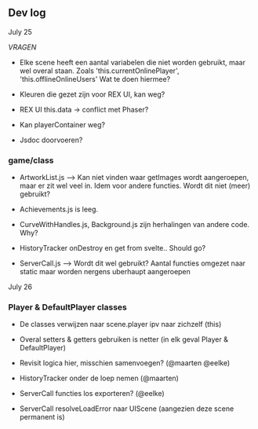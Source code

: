 ## Dev log

July 25

_VRAGEN_

- Elke scene heeft een aantal variabelen die niet worden gebruikt, maar wel overal staan. Zoals 'this.currentOnlinePlayer', 'this.offlineOnlineUsers' Wat te doen hiermee?

- Kleuren die gezet zijn voor REX UI, kan weg?
- REX UI this.data -> conflict met Phaser?

- Kan playerContainer weg?

- Jsdoc doorvoeren?


### game/class

- ArtworkList.js --> Kan niet vinden waar getImages wordt aangeroepen, maar er zit wel veel in. Idem voor andere functies. Wordt dit niet (meer) gebruikt?

- Achievements.js is leeg. 

- CurveWithHandles.js, Background.js zijn herhalingen van andere code. Why?

- HistoryTracker onDestroy en get from svelte.. Should go?

- ServerCall.js --> Wordt dit wel gebruikt? Aantal functies omgezet naar static maar worden nergens uberhaupt aangeroepen



July 26

### Player & DefaultPlayer classes

- De classes verwijzen naar scene.player ipv naar zichzelf (this)
- Overal setters & getters gebruiken is netter (in elk geval Player & DefaultPlayer) 
- Revisit logica hier, misschien samenvoegen? (@maarten @eelke)



- HistoryTracker onder de loep nemen (@maarten)
- ServerCall functies los exporteren? (@eelke)
- ServerCall resolveLoadError naar UIScene (aangezien deze scene permanent is)

